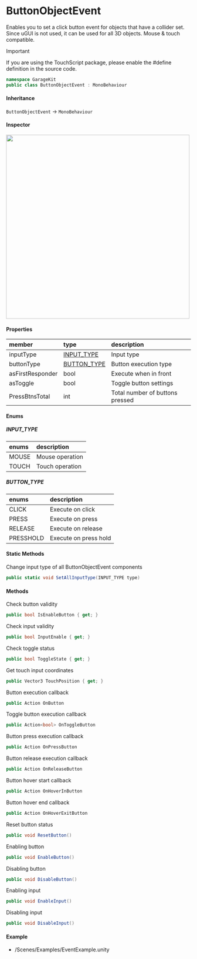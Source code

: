 # ButtonObjectEvent

Enables you to set a click button event for objects that have a collider set. Since uGUI is not used, it can be used for all 3D objects. Mouse & touch compatible.

> [!IMPORTANT]
> If you are using the TouchScript package, please enable the #define definition in the source code.

```csharp
namespace GarageKit
public class ButtonObjectEvent : MonoBehaviour
```

#### Inheritance

`ButtonObjectEvent` -> `MonoBehaviour`

#### Inspector

<img src="~/image/script_reference/buttonobjectevent_inspector.png" width="500px"/>

#### Properties

|member|type|description|
|:--|:--|:--|
|inputType|[INPUT_TYPE](#input_type)|Input type|
|buttonType|[BUTTON_TYPE](#button_type)|Button execution type|
|asFirstResponder|bool|Execute when in front|
|asToggle|bool|Toggle button settings|
|PressBtnsTotal|int|Total number of buttons pressed|

#### Enums

##### __INPUT_TYPE__

|enums|description|
|:--|:--|
|MOUSE|Mouse operation|
|TOUCH|Touch operation|

##### __BUTTON_TYPE__

|enums|description|
|:--|:--|
|CLICK|Execute on click|
|PRESS|Execute on press|
|RELEASE|Execute on release|
|PRESSHOLD|Execute on press hold|

#### Static Methods

Change input type of all ButtonObjectEvent components
```csharp
public static void SetAllInputType(INPUT_TYPE type)
```

#### Methods

Check button validity
```csharp
public bool IsEnableButton { get; }
```

Check input validity
```csharp
public bool InputEnable { get; }
```

Check toggle status
```csharp
public bool ToggleState { get; }
```

Get touch input coordinates
```csharp
public Vector3 TouchPosition { get; }
```

Button execution callback
```csharp
public Action OnButton
```

Toggle button execution callback
```csharp
public Action<bool> OnToggleButton
```

Button press execution callback
```csharp
public Action OnPressButton
```

Button release execution callback
```csharp
public Action OnReleaseButton
```

Button hover start callback
```csharp
public Action OnHoverInButton
```

Button hover end callback
```csharp
public Action OnHoverExitButton
```

Reset button status
```csharp
public void ResetButton()
```

Enabling button
```csharp
public void EnableButton()
```

Disabling button
```csharp
public void DisableButton()
```

Enabling input
```csharp
public void EnableInput()
```

Disabling input
```csharp
public void DisableInput()
```

#### Example

- /Scenes/Examples/EventExample.unity
